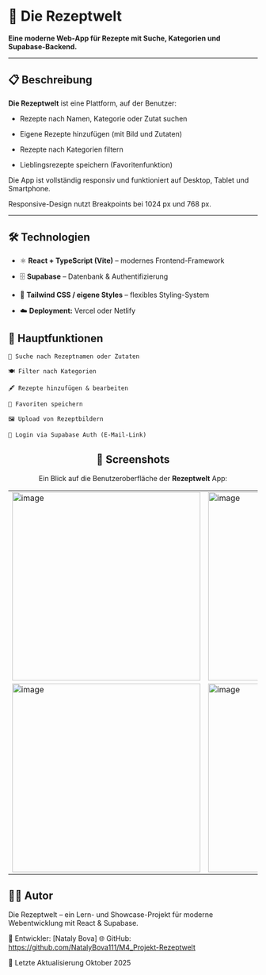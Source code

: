 # 🥗 Die Rezeptwelt

**Eine moderne Web-App für Rezepte mit Suche, Kategorien und Supabase-Backend.**  


---

## 📋 Beschreibung 

**Die Rezeptwelt** ist eine Plattform, auf der Benutzer:  

- Rezepte nach Namen, Kategorie oder Zutat suchen  
  
- Eigene Rezepte hinzufügen (mit Bild und Zutaten)  
 
- Rezepte nach Kategorien filtern  
  
- Lieblingsrezepte speichern (Favoritenfunktion)  
 

Die App ist vollständig responsiv und funktioniert auf Desktop, Tablet und Smartphone.  


 Responsive-Design nutzt Breakpoints bei 1024 px und 768 px.
   

---

## 🛠️ Technologien 

- ⚛️ **React + TypeScript (Vite)** – modernes Frontend-Framework  

- 🗄️ **Supabase** – Datenbank & Authentifizierung  
  
- 🎨 **Tailwind CSS / eigene Styles** – flexibles Styling-System  
  
- ☁️ **Deployment:** Vercel oder Netlify  



## 🧩 Hauptfunktionen 

    🔎 Suche nach Rezeptnamen oder Zutaten 

    🍽️ Filter nach Kategorien 

    🖋️ Rezepte hinzufügen & bearbeiten 

    💾 Favoriten speichern 

    🖼️ Upload von Rezeptbildern 

    🔐 Login via Supabase Auth (E-Mail-Link) 


<h2 align="center">📸 Screenshots</h2>

<p align="center">Ein Blick auf die Benutzeroberfläche der <b>Rezeptwelt</b> App:</p>

<table>
  <tr>
    <td>
      <img width="380" alt="image" src="https://github.com/user-attachments/assets/66d68fc8-501c-4282-9444-0050cd074e75" />
    </td>
    <td>
      <img width="380" alt="image" src="https://github.com/user-attachments/assets/05b0e340-d459-4c29-8826-c9efdeba0d35" />
    </td>
  </tr>
  <tr>
    <td>
      <img width="380" alt="image" src="https://github.com/user-attachments/assets/586c6afa-c4b4-4a45-8a09-4b713f09ad00" />
    </td>
    <td>
      <img width="380" alt="image" src="https://github.com/user-attachments/assets/bab22f6c-ded6-4f61-811c-410a09496be2" />
    </td>
  </tr>
</table>







## 👨‍💻 Autor 

Die Rezeptwelt – ein Lern- und Showcase-Projekt für moderne Webentwicklung mit React & Supabase.


👤 Entwickler: [Nataly Bova]
🌐 GitHub: https://github.com/NatalyBova111/M4_Projekt-Rezeptwelt

📅 Letzte Aktualisierung  Oktober 2025
